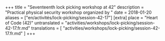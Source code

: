 +++
title = "Seventeenth lock picking workshop at 42"
description = "Practical physical security workshop organized by "
date = 2018-01-20
aliases = ["en/activités/lock-picking/session-42-17"]
[extra]
place = "Heart of Code (42)"
untranslated = "activities/workshops/lock-picking/session-42-17.fr.md"
translations = [
    "activities/workshops/lock-picking/session-42-17.fr.md"
]
+++
